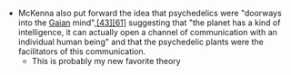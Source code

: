 * McKenna also put forward the idea that psychedelics were "doorways into the [Gaian](https://en.wikipedia.org/wiki/Gaia_(mythology) "Gaia (mythology)") mind",[\[43\]](https://en.wikipedia.org/wiki/Terence_McKenna#cite_note-NobleSavage-43)[\[61\]](https://en.wikipedia.org/wiki/Terence_McKenna#cite_note-Trip1993-61) suggesting that "the planet has a kind of intelligence, it can actually open a channel of communication with an individual human being" and that the psychedelic plants were the facilitators of this communication.[](https://en.wikipedia.org/wiki/Terence_McKenna#cite_note-62)
	* This is probably my new favorite theory
